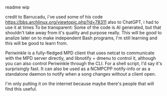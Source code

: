 readme wip

credit to Barrucadu, i've used some of his code https://bbs.archlinux.org/viewtopic.php?id=78311
also to ChatGPT, i had to use it at times
To be transparent: Some of the code is AI generated, but that shouldn't take away from it's quality and purpose really.
This will be good to analize later on to make independent Bash programs, I'm still learning and this will be good to learn from.

Periwinkle is a fully-fledged MPD client that uses netcat to communicate with the MPD server directly, and libnotify + dmenu to control it, although you can also control Periwinkle through the CLI. For a shell script, I'd say it's surprisingly fast.
It can also be used as a NCMPCPP notify-info or as a standalone daemon to notify when a song changes without a client open.

I'm only putting it on the internet because maybe there's people that will find this useful.
